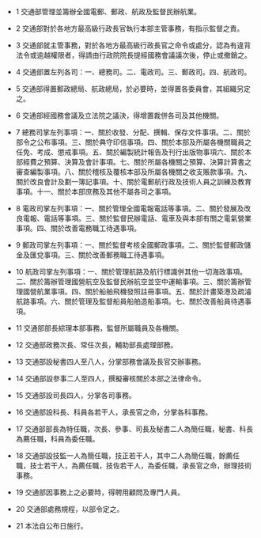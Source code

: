 * 1 交通部管理並籌辦全國電郵、郵政、航政及監督民辦航業。

* 2 交通部對於各地方最高級行政長官執行本部主管事務，有指示監督之責。

* 3 交通部就主管事務，對於各地方最高級行政長官之命令或處分，認為有違背法令或逾越權限者，得請由行政院院長提經國務會議議次後，停止或撤銷之。

* 4 交通部置左列各司：一、總務司。二、電政司。三、郵政司。四、航政司。

* 5 交通部得置郵政總局、航政總局，於必要時，並得置各委員會，其組織另定之。

* 6 交通部經國務會議及立法院之議決，得增置裁併各司及其他機關。

* 7 總務司掌左列事項：一、關於收發、分配、撰輯、保存文件事項。二、關於部令之公布事項。三、關於典守印信事項。四、關於本部及所屬各機關職員之任免、考成、懲戒事項。五、關於編製統計報告及刊行出版物事項六、關於本部經費之預算、決算及會計事項。七、關於所屬各機關之預算、決算計算書之審查編製事項。八、關於稽核及覆核本部及所屬各機關之收支賬款事項。九、關於改良會計及劃一簿記事項。十、關於電郵航行政及技術人員之訓練及教育事項。十一、關於本部庶務及其他不屬各司之事項。

* 8 電政司掌左列事項：一、關於管理全國電報電話等事項。二、關於發展及改良電報、電話等事項。三、關於監督民辦電話、電車及與本部有關之電氣營業事項。四、關於改善電務職工待遇事項。

* 9 郵政司掌左列事項：一、關於監督考核全國郵政事項。二、關於監督郵政儲金及匯兌事項。三、關於改善郵務職工待遇事項。

* 10 航政司掌左列事項：一、關於管理航路及航行標識併其他一切海政事項。二、關於籌辦管理國營航空及監督民辦航空並空中運輸事項。三、關於籌辦管理國營航業事項。四、關於船舶飛機發照註冊事項。五、關於計畫築港及疏濬航路事項。六、關於管理及監督船員船舶造船事項。七、關於改善船員待遇事項。

* 11 交通部部長綜理本部事務，監督所屬職員及各機關。

* 12 交通部政務次長、常任次長，輔助部長處理部務。

* 13 交通部設秘書四人至八人，分掌部務會議及長官交辦事務。

* 14 交通部設參事二人至四人，撰擬審核關於本部之法律命令。

* 15 交通部設司長四人，分掌各司事務。

* 16 交通部設科長、科員各若干人，承長官之命，分掌各科事務。

* 17 交通部部長為特任職，次長、參事、司長及秘書二人為簡任職，秘書、科長為薦任職，科員為委任職。

* 18 交通部設技監一人為簡任職，技正若干人，其中二人為簡任職，餘薦任職，技士若干人，為薦任職，技佐若干人，為委任職，承長官之命，辦理技術事務。

* 19 交通部因事務上之必要時，得聘用顧問及專門人員。

* 20 交通部處務規程，以部令定之。

* 21 本法自公布日施行。

